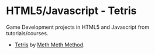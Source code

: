 # HTML5/Javascript - Tetris

Game Development projects in HTML5 and Javascript from tutorials/courses.

* [Tetris](https://github.com/oddlord/html5-js-projects/tree/master/tetris) by [Meth Meth Method](https://www.youtube.com/channel/UC8A0M0eDttdB11MHxX58vXQ).
